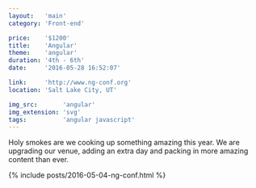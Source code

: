 ```yaml
---
layout:   'main'
category: 'Front-end'

price:    '$1200'
title:    'Angular'
theme:    'angular'
duration: '4th - 6th'
date:     '2016-05-28 16:52:07'

link:     'http://www.ng-conf.org'
location: 'Salt Lake City, UT'

img_src:       'angular'
img_extension: 'svg'
tags:          'angular javascript'
---
```


Holy smokes are we cooking up something amazing this year. We are upgrading our venue, adding an extra day and packing in more amazing content than ever.

{% include posts/2016-05-04-ng-conf.html %}
